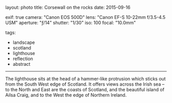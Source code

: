 layout: photo
title: Corsewall on the rocks
date: 2015-09-16

exif: true
camera: "Canon EOS 500D"
lens: "Canon EF-S 10-22mm f/3.5-4.5 USM"
aperture: "ƒ/14"
shutter: "1/30"
iso: 100
focal: "10.0mm"

tags:
  - landscape
  - scotland
  - lighthouse
  - reflection
  - abstract
---

The lighthouse sits at the head of a hammer-like protrusion which sticks out from the South West edge of Scotland. It offers views across the Irish sea – to the North and East are the coasts of Scotland, and the beautiful island of Ailsa Craig, and to the West the edge of Northern Ireland.
